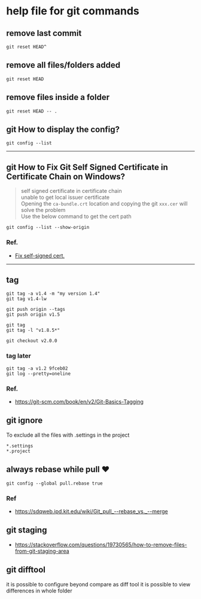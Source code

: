# help file for git commands
## remove last commit 
```
git reset HEAD^
```
## remove all files/folders added
``
git reset HEAD
``

## remove files inside a folder
``
git reset HEAD -- .
``

## git How to display the config?
```shell
git config --list
```
***
## git How to Fix Git Self Signed Certificate in Certificate Chain on Windows?
> self signed certificate in certificate chain \
> unable to get local issuer certificate \
> Opening the `ca-bundle.crt` location and copying the git `xxx.cer` will solve the problem \
> Use the below command to get the cert path 

```shell
git config --list --show-origin
```
### Ref.
* [Fix self-signed cert.](https://mattferderer.com/fix-git-self-signed-certificate-in-certificate-chain-on-windows#:~:text=A%20popular%20workaround%20is%20to,that%20creates%20large%20security%20risks.&text=The%20solution%20is%20to%20add%20the%20certificates%20to%20Git's%20trusted%20certificates.)
***
## tag
```
git tag -a v1.4 -m "my version 1.4"
git tag v1.4-lw

git push origin --tags
git push origin v1.5

git tag
git tag -l "v1.8.5*"

git checkout v2.0.0
```

### tag later
```
git tag -a v1.2 9fceb02
git log --pretty=oneline
```
### Ref.
* https://git-scm.com/book/en/v2/Git-Basics-Tagging
## git ignore
To exclude all the files with .settings in the project
```git
*.settings
*.project
```
## always rebase while pull ❤️
```
git config --global pull.rebase true
```
### Ref 
* https://sdqweb.ipd.kit.edu/wiki/Git_pull_--rebase_vs._--merge

## git staging
* https://stackoverflow.com/questions/19730565/how-to-remove-files-from-git-staging-area

## git difftool 
it is possible to configure beyond compare as diff tool
it is possible to view differences in whole folder